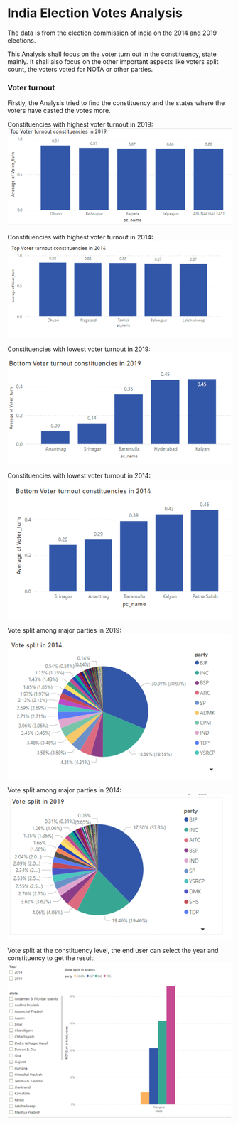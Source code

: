 
# India Election Votes Analysis

The data is from the election commission of india on the 2014 and 2019 elections. 

This Analysis shall focus on the voter turn out in the constituency, state mainly. It shall also focus on the other important aspects like voters split count, the voters voted for NOTA or other parties. 


### Voter turnout

Firstly, the Analysis tried to find the constituency and the states where the voters have casted the votes more. 

Constituencies with highest voter turnout in 2019: 
![image1](https://github.com/RajajiVignan/India-Election-Vote-Analysis/blob/5c86c331059a67c883a7451b8e0cbbe735f1493d/Images/img1.png?raw=true)

Constituencies with highest voter turnout in 2014: 
![image2](https://github.com/RajajiVignan/India-Election-Vote-Analysis/blob/5c86c331059a67c883a7451b8e0cbbe735f1493d/Images/img2.png?raw=true)

Constituencies with lowest voter turnout in 2019: 
![image3](https://github.com/RajajiVignan/India-Election-Vote-Analysis/blob/5c86c331059a67c883a7451b8e0cbbe735f1493d/Images/img3.png?raw=true)

Constituencies with lowest voter turnout in 2014: 
![image4](https://github.com/RajajiVignan/India-Election-Vote-Analysis/blob/5c86c331059a67c883a7451b8e0cbbe735f1493d/Images/img4.png?raw=true)


Vote split among major parties in 2019: 
![image5](https://github.com/RajajiVignan/India-Election-Vote-Analysis/blob/5c86c331059a67c883a7451b8e0cbbe735f1493d/Images/img5.png?raw=true)

Vote split among major parties in 2014: 
![image6](https://github.com/RajajiVignan/India-Election-Vote-Analysis/blob/5c86c331059a67c883a7451b8e0cbbe735f1493d/Images/img6.png?raw=true)

Vote split at the constituency level, the end user can select the year and constituency to get the result:
![image7](https://github.com/RajajiVignan/India-Election-Vote-Analysis/blob/5c86c331059a67c883a7451b8e0cbbe735f1493d/Images/img7.png?raw=true)



